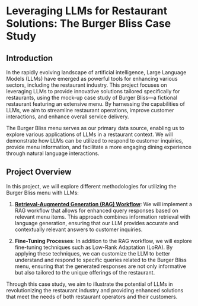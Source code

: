 # Leveraging LLMs for Restaurant Solutions: The Burger Bliss Case Study

## Introduction

In the rapidly evolving landscape of artificial intelligence, Large Language Models (LLMs) have emerged as powerful tools for enhancing various sectors, including the restaurant industry. This project focuses on leveraging LLMs to provide innovative solutions tailored specifically for restaurants, using the mock-up case study of Burger Bliss—a fictional restaurant featuring an extensive menu. By harnessing the capabilities of LLMs, we aim to streamline restaurant operations, improve customer interactions, and enhance overall service delivery.

The Burger Bliss menu serves as our primary data source, enabling us to explore various applications of LLMs in a restaurant context. We will demonstrate how LLMs can be utilized to respond to customer inquiries, provide menu information, and facilitate a more engaging dining experience through natural language interactions.

## Project Overview

In this project, we will explore different methodologies for utilizing the Burger Bliss menu with LLMs:

1. [**Retrieval-Augmented Generation (RAG) Workflow**](https://github.com/rodgdutra/LLMs_for_restaurant_case/blob/main/burger_bliss.pdf): We will implement a RAG workflow that allows for enhanced query responses based on relevant menu items. This approach combines information retrieval with language generation, ensuring that our LLM provides accurate and contextually relevant answers to customer inquiries.

2. **Fine-Tuning Processes**: In addition to the RAG workflow, we will explore fine-tuning techniques such as Low-Rank Adaptation (LoRA). By applying these techniques, we can customize the LLM to better understand and respond to specific queries related to the Burger Bliss menu, ensuring that the generated responses are not only informative but also tailored to the unique offerings of the restaurant.

Through this case study, we aim to illustrate the potential of LLMs in revolutionizing the restaurant industry and providing enhanced solutions that meet the needs of both restaurant operators and their customers.
